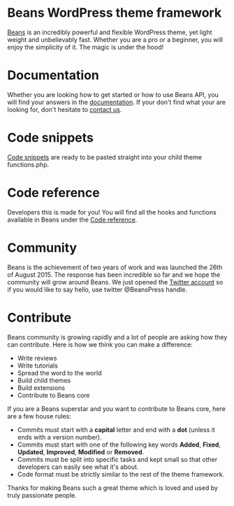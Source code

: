 
# Beans WordPress theme framework
[Beans](http://www.getbeans.io/) is an incredibly powerful and flexible WordPress theme, yet light weight and unbelievably fast. Whether you are a pro or a beginner, you will enjoy the simplicity of it. The magic is under the hood!
# Documentation
Whether you are looking how to get started or how to use Beans API, you will find your answers in the [documentation](http://www.getbeans.io/documentation/). If your don't find what your are looking for, don't hesitate to [contact us](http://getbeans.io/contact/).
# Code snippets
[Code snippets](http://www.getbeans.io/code-snippets/) are ready to be pasted straight into your child theme functions.php.
# Code reference
Developers this is made for you! You will find all the hooks and functions available in Beans under the [Code reference](http://www.getbeans.io/code-reference/).
# Community
Beans is the achievement of two years of work and was launched the 26th of August 2015. The response has been incredible so far and we hope the community will grow around Beans.
We just opened the [Twitter account](https://twitter.com/BeansPress) so if you would like to say hello, use twitter @BeansPress handle.
# Contribute
Beans community is growing rapidly and a lot of people are asking how they can contribute. Here is how we think you can make a difference:
* Write reviews
* Write tutorials
* Spread the word to the world
* Build child themes
* Build extensions
* Contribute to Beans core

If you are a Beans superstar and you want to contribute to Beans core, here are a few house rules:

* Commits must start with a **capital** letter and end with a **dot** (unless it ends with a version number).
* Commits must start with one of the following key words **Added**, **Fixed**, **Updated**, **Improved**, **Modified** or **Removed**.
* Commits must be split into specific tasks and kept small so that other developers can easily see what it's about.
* Code format must be strictly similar to the rest of the theme framework.

Thanks for making Beans such a great theme which is loved and used by truly passionate people.
